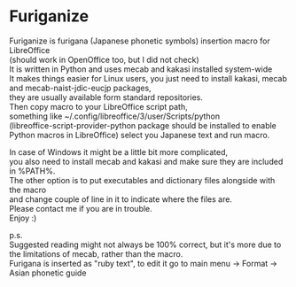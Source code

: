 Furiganize
==========

Furiganize is furigana (Japanese phonetic symbols) insertion macro for LibreOffice<br/>
(should work in OpenOffice too, but I did not check)<br/>
It is written in Python and uses mecab and kakasi installed system-wide<br/>
It makes things easier for Linux users, you just need to install kakasi, mecab and mecab-naist-jdic-eucjp packages,<br/>
they are usually available form standard repositories.<br/>
Then copy macro to your LibreOffice script path,<br/>
something like ~/.config/libreoffice/3/user/Scripts/python<br/>
(libreoffice-script-provider-python package should be installed to enable Python macros in LibreOffice)
select you Japanese text and run macro.<br/>

In case of Windows it might be a little bit more complicated, <br/>
you also need to install mecab and kakasi and make sure they are included in %PATH%.<br/>
The other option is to put executables and dictionary files alongside with the macro<br/>
and change couple of line in it to indicate where the files are.<br/>
Please contact me if you are in trouble.<br/>
Enjoy :)<br/>

p.s.<br/>
Suggested reading might not always be 100% correct, but it's more due to the limitations of mecab, rather than the macro. <br/>
Furigana is inserted as "ruby text", to edit it go to main menu -> Format -> Asian phonetic guide
